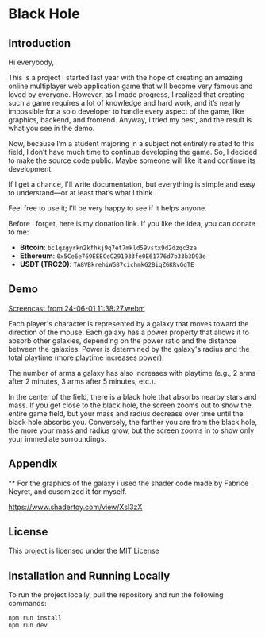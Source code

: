# Black Hole

## Introduction


Hi everybody,

This is a project I started last year with the hope of creating an amazing online multiplayer web application game that will become very famous and loved by everyone. However, as I made progress, I realized that creating such a game requires a lot of knowledge and hard work, and it’s nearly impossible for a solo developer to handle every aspect of the game, like graphics, backend, and frontend. Anyway, I tried my best, and the result is what you see in the demo.

Now, because I’m a student majoring in a subject not entirely related to this field, I don’t have much time to continue developing the game. So, I decided to make the source code public. Maybe someone will like it and continue its development.

If I get a chance, I'll write documentation, but everything is simple and easy to understand—or at least that’s what I think.

Feel free to use it; I’ll be very happy to see if it helps anyone.

Before I forget, here is my donation link. If you like the idea, you can donate to me:

- **Bitcoin**: `bc1qzgyrkn2kfhkj9q7et7mkld59vstx9d2dzqc3za`
- **Ethereum**: `0x5Ce6e769EEECeC291933fe0E61776d7b33b3D93e`
- **USDT (TRC20)**: `TA8VBkrehiWG87cichmkG2BiqZGKRvGgTE`

## Demo
[Screencast from 24-06-01 11:38:27.webm](https://github.com/iammazyar/blackhole/assets/102358714/d9cb74ba-2bf0-4acf-bed5-e298a71673fa)

Each player's character is represented by a galaxy that moves toward the direction of the mouse. Each galaxy has a power property that allows it to absorb other galaxies, depending on the power ratio and the distance between the galaxies. Power is determined by the galaxy's radius and the total playtime (more playtime increases power).

The number of arms a galaxy has also increases with playtime (e.g., 2 arms after 2 minutes, 3 arms after 5 minutes, etc.).

In the center of the field, there is a black hole that absorbs nearby stars and mass. If you get close to the black hole, the screen zooms out to show the entire game field, but your mass and radius decrease over time until the black hole absorbs you. Conversely, the farther you are from the black hole, the more your mass and radius grow, but the screen zooms in to show only your immediate surroundings.

## Appendix

** For the graphics of the galaxy i used the shader code made by Fabrice Neyret, and cusomized it for myself.

https://www.shadertoy.com/view/Xsl3zX

## License

This project is licensed under the MIT License

## Installation and Running Locally

To run the project locally, pull the repository and run the following commands:

```bash
npm run install
npm run dev
